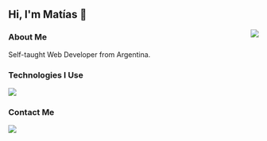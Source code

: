 ## Hi, I'm Matías 👋

<img align="right" src="https://i.giphy.com/media/v1.Y2lkPTc5MGI3NjExNzZ2bGN6bnBpdHRsZmk2NTF2NGZjN3l6YmlmdDVhOWp4d255MjRmbiZlcD12MV9pbnRlcm5hbF9naWZfYnlfaWQmY3Q9Zw/Wn74RUT0vjnoU98Hnt/giphy.gif">

### About Me

Self-taught Web Developer from Argentina.

### Technologies I Use

<img src="https://skillicons.dev/icons?i=apple,arduino,babel,bash,cloudflare,css,express,figma,git,github,html,js,jest,md,mysql,netlify,nodejs,notion,npm,postgres,react,unity,vscode,webpack,wordpress,workers&perline=10">

### Contact Me
<a href="mailto:matiascastilloaudio@gmail.com">
  <img src="https://skillicons.dev/icons?i=gmail">
</a>
